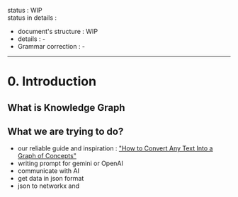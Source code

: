 status : WIP  
status in details :  
- document's structure : WIP
- details : -
- Grammar correction : -
---

# 0. Introduction
## What is Knowledge Graph 
## What we are trying to do? 
- our reliable guide and inspiration : ["How to Convert Any Text Into a Graph of Concepts"](https://towardsdatascience.com/how-to-convert-any-text-into-a-graph-of-concepts-110844f22a1a)
- writing prompt for gemini or OpenAI
- communicate with AI
- get data in json format
- json to networkx and 


